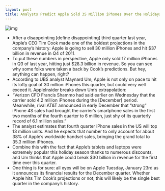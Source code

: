 ```yaml
---
layout: post
title: Analysts Predict Apple Sold 35 Million iPhones Over the Holidays
---
```

![img](http://media.idownloadblog.com/wp-content/uploads/2011/12/iphone-4.jpg)
* After a disappointing [define disappointing] third quarter last year, Apple’s CEO Tim Cook made one of the boldest projections in the company’s history: Apple is going to sell 30 million iPhones and hit $37 billion in revenue in Q4 of 2011.
* To put these numbers in perspective, Apple only sold 17 million iPhones in Q3 of last year, hitting just $28.3 billion in revenue. So you can see why some folks were taken a back by Cook’s predictions. But hey, anything can happen, right?
* According to UBS analyst Maynard Um, Apple is not only on pace to hit its lofty goal of 30 million iPhones this quarter, but could very well exceed it. AppleInsider breaks down Um’s extrapolation:
* “Verizon CFO Francis Shammo had said earlier on Wednesday that the carrier sold 4.2 million iPhones during the [December] period. Meanwhile, rival AT&T announced in early December that “strong” iPhone 4S sales had brought the carrier’s smartphone sales in the first two months of the fourth quarter to 6 million, just shy of its quarterly record of 6.1 million sales.”
* The analyst estimates that fourth quarter iPhone sales in the US will top 13 million units. And he expects that number to only account for about 38% of Apple’s worldwide handset sales, bringing the grand total to 35.3 million iPhones.
* Combine this with the fact that Apple’s tablets and laptops were extremely popular this holiday season thanks to numerous discounts, and Um thinks that Apple could break $30 billion in revenue for the first time ever this quarter.
* One thing is for sure: all eyes will be on Apple Tuesday, January 23rd as it announces its financial results for the December quarter. Whether Apple hits Tim Cook’s projections or not, this will likely be the single best quarter in the company’s history.


